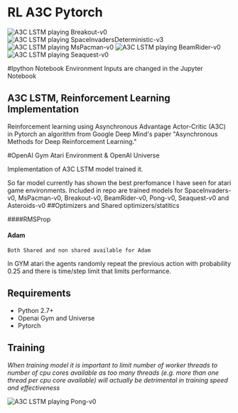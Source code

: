 # RL A3C Pytorch

![A3C LSTM playing Breakout-v0](https://github.com/Nasdin/ReinforcementLearning-AtariGame/demo/Breakout.gif) ![A3C LSTM playing SpaceInvadersDeterministic-v3](https://github.com/Nasdin/ReinforcementLearning-AtariGame/demo/SpaceInvaders.gif) ![A3C LSTM playing MsPacman-v0](https://github.com/Nasdin/ReinforcementLearning-AtariGame/demo/MsPacman.gif) ![A3C LSTM\
 playing BeamRider-v0](https://github.com/Nasdin/ReinforcementLearning-AtariGame/demo/BeamRider.gif) ![A3C LSTM playing Seaquest-v0](https://github.com/Nasdin/ReinforcementLearning-AtariGame/demo/Seaquest.gif)

#Ipython Notebook Environment 
	Inputs are changed in the Jupyter Notebook

## A3C LSTM, Reinforcement Learning Implementation

Reinforcement learning using Asynchronous Advantage Actor-Critic (A3C) in Pytorch an algorithm from Google Deep Mind's paper "Asynchronous Methods for Deep Reinforcement Learning."

#OpenAI Gym Atari Environment & OpenAI Universe

Implementation of A3C LSTM model trained it.

So far model currently has shown the best prerfomance I have seen for atari game environments.  Included in repo are trained models for SpaceInvaders-v0, MsPacman-v0, Breakout-v0, BeamRider-v0, Pong-v0, Seaquest-v0 and Asteroids-v0 
##Optimizers and Shared optimizers/statitics

####RMSProp
#### Adam
	Both Shared and non shared available for Adam
In GYM atari the agents randomly repeat the previous action with probability 0.25 and there is time/step limit that limits performance.


## Requirements

- Python 2.7+
- Openai Gym and Universe
- Pytorch

## Training
*When training model it is important to limit number of worker threads to number of cpu cores available as too many threads (e.g. more than one thread per cpu core available) will actually be detrimental in training speed and effectiveness*



![A3C LSTM playing Pong-v0](https://github.com/Nasdin/ReinforcementLearning-AtariGame/demo/Pong.gif)

